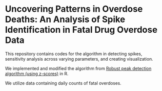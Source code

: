 # Uncovering Patterns in Overdose Deaths: An Analysis of Spike Identification in Fatal Drug Overdose Data

This repository contains codes for the algorithm in detecting spikes, sensitivity analysis across varying parameters, and creating visualization.

We implemented and modified the algorithm from [Robust peak detection algorithm (using z-scores)](https://stackoverflow.com/questions/22583391/peak-signal-detection-in-realtime-timeseries-data/22640362#22640362) in R.

We utilize data containing daily counts of fatal overdoses. 
